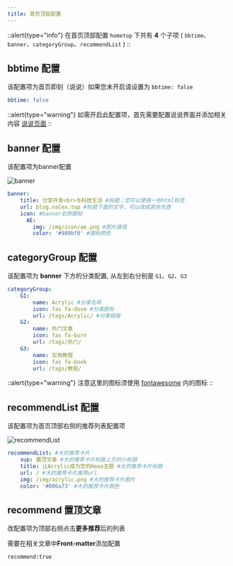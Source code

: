 ```yaml
---
title: 首页顶部配置
---
```


::alert{type="info"}
在首页顶部配置 `hometop` 下共有 **4** 个子项 ( `bbtime`、`banner`、`categoryGroup`、`recommendList` )
::

## bbtime 配置
该配置项为首页即刻（说说）如果您未开启请设置为 `bbtime: false`

```yaml [_config.acrylic.yml]
bbtime: false
```

::alert{type="warning"}
 如需开启此配置项，首先需要配置说说界面并添加相关内容 [说说页面](./page#说说页面)
::

## banner 配置
该配置项为banner配置

![banner](https://img01.anzhiy.cn/useruploads/15/2023/03/04/6402b7c1e2674.png)

```yaml [_config.acrylic.yml]
banner:
    title: 分享开发<br>与科技生活 #标题；您可以使用一些html标签
    url: blog.nalex.top #标题下面的文字，可以改成其他东西
    icon: #banner右侧图标
      AE:
        img: /img/icon/ae.png #图片路径
        color: '#989bf8' #图标颜色
```

## categoryGroup 配置
该配置项为 **banner** 下方的分类配置, 从左到右分别是 `G1`、`G2`、`G3` 

```yaml [_config.acrylic.yml]
categoryGroup:
    G1:
        name: Acrylic #分类名称
        icon: fas fa-dove #分类图标
        url: /tags/Acrylic/ #分类链接
    G2:
        name: 热门文章
        icon: fas fa-burn
        url: /tags/热门/
    G3:
        name: 实用教程
        icon: fas fa-book
        url: /tags/教程/ 
```

::alert{type="warning"}
注意这里的图标须使用 [fontawesome](https://fontawesome.com/) 内的图标
::

## recommendList 配置
该配置项为首页顶部右侧的推荐列表配置项

![recommendList](https://img01.anzhiy.cn/useruploads/15/2023/03/04/6402bb37d2f13.png)

```yaml [_config.acrylic.yml]
recommendList: #大的推荐卡片
    sup: 置顶文章 #大的推荐卡片标题上方的小标题
    title: 让Acrylic成为您的Hexo主题 #大的推荐卡片标题
    url: / #大的推荐卡片推荐url
    img: /img/acrylic.png #大的推荐卡片图片
    color: '#006a73' #大的推荐卡片颜色
```

## recommend 置顶文章
改配置项为顶部右侧点击**更多推荐**后的列表

需要在相关文章中**Front-matter**添加配置

```
recommend:true
```